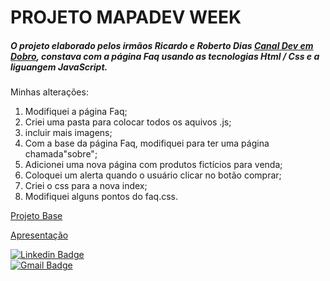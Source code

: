 # PROJETO MAPADEV WEEK  

##### O projeto elaborado pelos irmãos Ricardo e Roberto Dias [Canal Dev em Dobro](), constava com a página Faq usando as tecnologias Html / Css e a liguangem JavaScript.

Minhas alterações:

1. Modifiquei a página Faq;
2. Criei uma pasta para colocar todos os aquivos .js;
3. incluir mais imagens;
4. Com a base da página Faq, modifiquei para ter uma página chamada"sobre";
5. Adicionei uma nova página com produtos fictícios para venda;
6. Coloquei um alerta quando o usuário clicar no botão comprar;
7. Criei o css para a nova index;
8. Modifiquei alguns pontos do faq.css.



[Projeto Base](https://github.com/devemdobro/projeto-faq-mapa-dev-week)



[Apresentação](https://www.youtube.com/watch?v=UxPEIPxkPbU)



[![Linkedin Badge](https://img.shields.io/badge/-Diego_Morais-blue?style=flat-square&logo=Linkedin&logoColor=white&link=https://www.linkedin.com/in/diego-morais-9666a61a9)](https://www.linkedin.com/in/diego-morais-9666a61a9)  
 [![Gmail Badge](https://img.shields.io/badge/-diegoalrais@gmail.com-c14438?style=flat-square&logo=Gmail&logoColor=white&link=mailto:diegoalrais@gmail.com)](mailto:diegoalrais@gmail.com)

